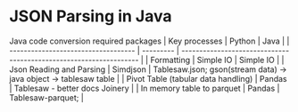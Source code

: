 # JSON Parsing in Java

Java code conversion required packages
| Key processes                       | Python    | Java                                                               |
| ----------------------------------- | --------- | ------------------------------------------------------------------ |
| Formatting                          | Simple IO | Simple IO                                                          |
| Json Reading and Parsing            | Simdjson  | Tablesaw.json; gson(stream data) -> java object  -> tablesaw table |
| Pivot Table (tabular data handling) | Pandas    | Tablesaw - better docs  Joinery                                    |
| In memory table to parquet          | Pandas    | Tablesaw-parquet;                                                  |